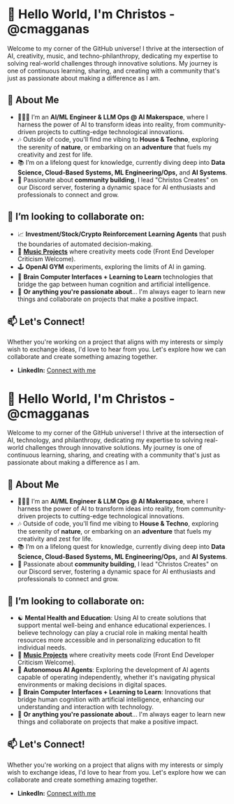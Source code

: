 # 👋 Hello World, I'm Christos - @cmagganas

Welcome to my corner of the GitHub universe! I thrive at the intersection of AI, creativity, music, and techno-philanthropy, dedicating my expertise to solving real-world challenges through innovative solutions. My journey is one of continuous learning, sharing, and creating with a community that's just as passionate about making a difference as I am.

## 🚀 About Me
- 🧑🏻‍💻 I’m an **AI/ML Engineer & LLM Ops @ AI Makerspace**, where I harness the power of AI to transform ideas into reality, from community-driven projects to cutting-edge technological innovations.
- 🎶 Outside of code, you'll find me vibing to **House & Techno**, exploring the serenity of **nature**, or embarking on an **adventure** that fuels my creativity and zest for life.
- 📚 I’m on a lifelong quest for knowledge, currently diving deep into **Data Science, Cloud-Based Systems, ML Engineering/Ops,** and **AI Systems**.
- 🌟 Passionate about **community building**, I lead "Christos Creates" on our Discord server, fostering a dynamic space for AI enthusiasts and professionals to connect and grow.

## 🌱 I’m looking to collaborate on:
- 📈 **Investment/Stock/Crypto Reinforcement Learning Agents** that push the boundaries of automated decision-making.
- 🎵 **[Music Projects](https://www.christos.app/spotify/)** where creativity meets code (Front End Developer Criticism Welcome).
- 🕹️ **OpenAI GYM** experiments, exploring the limits of AI in gaming.
- 🧠 **Brain Computer Interfaces + Learning to Learn** technologies that bridge the gap between human cognition and artificial intelligence.
- 🤝 **Or anything you're passionate about**... I'm always eager to learn new things and collaborate on projects that make a positive impact.

## 📫 Let's Connect!
Whether you're working on a project that aligns with my interests or simply wish to exchange ideas, I'd love to hear from you. Let's explore how we can collaborate and create something amazing together.

- **LinkedIn:** [Connect with me](https://www.linkedin.com/in/christos-magganas/)

<!---
cmagganas/cmagganas is a ✨ special ✨ repository because its `README.md` (this file) appears on your GitHub profile.
You can click the Preview link to take a look at your changes.
--->

# 👋 Hello World, I'm Christos - @cmagganas

Welcome to my corner of the GitHub universe! I thrive at the intersection of AI, technology, and philanthropy, dedicating my expertise to solving real-world challenges through innovative solutions. My journey is one of continuous learning, sharing, and creating with a community that's just as passionate about making a difference as I am.

## 🚀 About Me
- 🧑🏻‍💻 I’m an **AI/ML Engineer & LLM Ops @ AI Makerspace**, where I harness the power of AI to transform ideas into reality, from community-driven projects to cutting-edge technological innovations.
- 🎶 Outside of code, you'll find me vibing to **House & Techno**, exploring the serenity of **nature**, or embarking on an **adventure** that fuels my creativity and zest for life.
- 📚 I’m on a lifelong quest for knowledge, currently diving deep into **Data Science, Cloud-Based Systems, ML Engineering/Ops,** and **AI Systems**.
- 🌟 Passionate about **community building**, I lead "Christos Creates" on our Discord server, fostering a dynamic space for AI enthusiasts and professionals to connect and grow.

## 🌱 I’m looking to collaborate on:
- ☯️ **Mental Health and Education**: Using AI to create solutions that support mental well-being and enhance educational experiences. I believe technology can play a crucial role in making mental health resources more accessible and in personalizing education to fit individual needs.
- 🎵 **[Music Projects](https://www.christos.app/spotify/)** where creativity meets code (Front End Developer Criticism Welcome).
- 🤖 **Autonomous AI Agents**: Exploring the development of AI agents capable of operating independently, whether it's navigating physical environments or making decisions in digital spaces.
- 🧠 **Brain Computer Interfaces + Learning to Learn**: Innovations that bridge human cognition with artificial intelligence, enhancing our understanding and interaction with technology.
- 🤝 **Or anything you're passionate about**... I'm always eager to learn new things and collaborate on projects that make a positive impact.

## 📫 Let's Connect!
Whether you're working on a project that aligns with my interests or simply wish to exchange ideas, I'd love to hear from you. Let's explore how we can collaborate and create something amazing together.

- **LinkedIn:** [Connect with me](https://www.linkedin.com/in/christos-magganas/)

<!---
cmagganas/cmagganas is a ✨ special ✨ repository because its `README.md` (this file) appears on your GitHub profile.
You can click the Preview link to take a look at your changes.
--->
